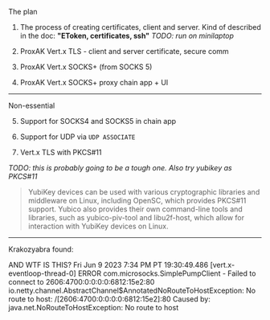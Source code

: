 The plan

1. The process of creating certificates, client and server.
   Kind of described in the doc: **"EToken, certificates, ssh"**
   *TODO: run on minilaptop*

2. ProxAK Vert.x TLS - client and server certificate, secure comm

3. ProxAK Vert.x SOCKS+ (from SOCKS 5)

4. ProxAK Vert.x SOCKS+ proxy chain app + UI

---

Non-essential

5. Support for SOCKS4 and SOCKS5 in chain app


6. Support for UDP via `UDP ASSOCIATE`


7. Vert.x TLS with PKCS#11


*TODO: this is probably going to be a tough one. Also try yubikey as PKCS#11*
> YubiKey devices can be used with various cryptographic libraries and middleware on Linux, including OpenSC, which provides PKCS#11 support. Yubico also provides their own command-line tools and libraries, such as yubico-piv-tool and libu2f-host, which allow for interaction with YubiKey devices on Linux.

---

Krakozyabra found:

AND WTF IS THIS?
Fri Jun 9 2023 7:34 PM PT
19:30:49.486 [vert.x-eventloop-thread-0] ERROR com.microsocks.SimplePumpClient - Failed to connect to 2606:4700:0:0:0:0:6812:15e2:80
io.netty.channel.AbstractChannel$AnnotatedNoRouteToHostException: No route to host: /[2606:4700:0:0:0:0:6812:15e2]:80
Caused by: java.net.NoRouteToHostException: No route to host
